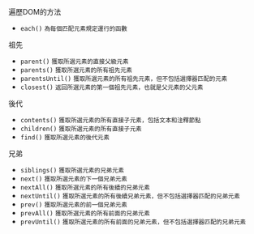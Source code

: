 遍歷DOM的方法
- `each()` <small>為每個匹配元素規定運行的函數</small>

祖先
- `parent()` <small>獲取所選元素的直接父級元素</small>
- `parents()` <small>獲取所選元素的所有祖先元素</small>
- `parentsUntil()` <small>獲取所選元素的所有祖先元素，但不包括選擇器匹配的元素</small>
- `closest()` <small>返回所選元素的第一個祖先元素，也就是父元素的父元素</small>

後代
- `contents()` <small>獲取所選元素的所有直接子元素，包括文本和注釋節點</small>
- `children()` <small>獲取所選元素的所有直接子元素</small>
- `find()` <small>獲取所選元素的後代元素</small>

兄弟
- `siblings()` <small>獲取所選元素的兄弟元素</small>
- `next()` <small>獲取所選元素的下一個兄弟元素</small>
- `nextAll()` <small>獲取所選元素的所有後續的兄弟元素</small>
- `nextUntil()` <small>獲取所選元素的所有後續兄弟元素，但不包括選擇器匹配的兄弟元素</small>
- `prev()` <small>獲取所選元素的前一個兄弟元素</small>
- `prevAll()` <small>獲取所選元素的所有前面的兄弟元素</small>
- `prevUntil()` <small>獲取所選元素的所有前面的兄弟元素，但不包括選擇器匹配的兄弟元素</small>